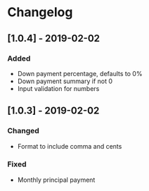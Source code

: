 # Changelog

## [1.0.4] - 2019-02-02

### Added
- Down payment percentage, defaults to 0%
- Down payment summary if not 0
- Input validation for numbers

## [1.0.3] - 2019-02-02

### Changed
- Format to include comma and cents

### Fixed
- Monthly principal payment
